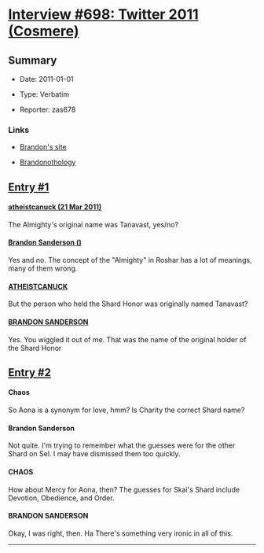 # [Interview #698: Twitter 2011 (Cosmere)](https://www.theoryland.com/intvmain.php?i=698)

## Summary

- Date: 2011-01-01

- Type: Verbatim

- Reporter: zas678

### Links

- [Brandon's site](http://brandonsanderson.com/tweets-march-21-march-25/)

- [Brandonothology](https://sites.google.com/site/brandonothology/brandonothology/part-3)


## [Entry #1](https://www.theoryland.com/intvmain.php?i=698#1)

#### [atheistcanuck (21 Mar 2011)](https://twitter.com/atheistcanuck/status/49636721381486592)

The Almighty's original name was Tanavast, yes/no?

#### [Brandon Sanderson ()](https://twitter.com/BrandSanderson/status/49639631238598656)

Yes and no. The concept of the "Almighty" in Roshar has a lot of meanings, many of them wrong.

#### [ATHEISTCANUCK](https://twitter.com/atheistcanuck/status/49639901079150592)

But the person who held the Shard Honor was originally named Tanavast?

#### [BRANDON SANDERSON](https://twitter.com/BrandSanderson/status/49647539623952384)

Yes. You wiggled it out of me. That was the name of the original holder of the Shard Honor

## [Entry #2](https://www.theoryland.com/intvmain.php?i=698#2)

#### Chaos

So Aona is a synonym for love, hmm? Is Charity the correct Shard name?

#### Brandon Sanderson

Not quite. I'm trying to remember what the guesses were for the other Shard on Sel. I may have dismissed them too quickly.

#### CHAOS

How about Mercy for Aona, then? The guesses for Skai's Shard include Devotion, Obedience, and Order.

#### BRANDON SANDERSON

Okay, I was right, then. Ha There's something very ironic in all of this.


---

